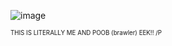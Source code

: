 ![image](https://static.miraheze.org/phightingwiki/thumb/2/29/Soda_Sword_Rocket_Slushies.jpg/1148px-Soda_Sword_Rocket_Slushies.jpg?20240317234800)

<sup><sub>THIS IS LITERALLY ME AND POOB (brawler) EEK!! /P </sub></sup>
